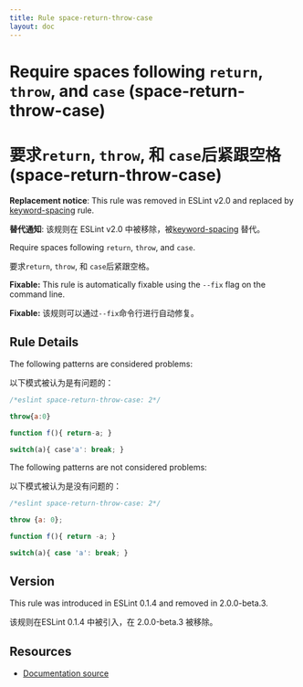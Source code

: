```yaml
---
title: Rule space-return-throw-case
layout: doc
---
```

<!-- Note: No pull requests accepted for this file. See README.md in the root directory for details. -->

# Require spaces following `return`, `throw`, and `case` (space-return-throw-case)

# 要求`return`, `throw`, 和 `case`后紧跟空格 (space-return-throw-case)

**Replacement notice**: This rule was removed in ESLint v2.0 and replaced by [keyword-spacing](keyword-spacing) rule.

**替代通知**: 该规则在 ESLint v2.0 中被移除，被[keyword-spacing](keyword-spacing) 替代。

Require spaces following `return`, `throw`, and `case`.

要求`return`, `throw`, 和 `case`后紧跟空格。

**Fixable:** This rule is automatically fixable using the `--fix` flag on the command line.

**Fixable:** 该规则可以通过`--fix`命令行进行自动修复。

## Rule Details

The following patterns are considered problems:

以下模式被认为是有问题的：

```js
/*eslint space-return-throw-case: 2*/

throw{a:0}

function f(){ return-a; }

switch(a){ case'a': break; }
```

The following patterns are not considered problems:

以下模式被认为是没有问题的：

```js
/*eslint space-return-throw-case: 2*/

throw {a: 0};

function f(){ return -a; }

switch(a){ case 'a': break; }
```

## Version

This rule was introduced in ESLint 0.1.4 and removed in 2.0.0-beta.3.

该规则在ESLint 0.1.4 中被引入，在 2.0.0-beta.3 被移除。

## Resources

* [Documentation source](https://github.com/eslint/eslint/tree/master/docs/rules/space-return-throw-case.md)

